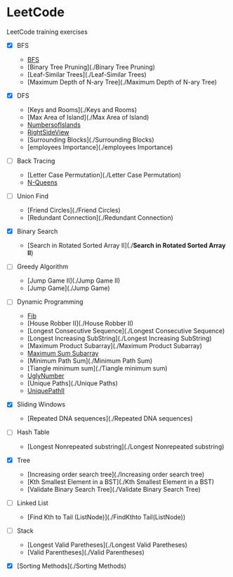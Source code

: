 # LeetCode
LeetCode training exercises
- [x] BFS 
  * [BFS](./BFS)
  * [Binary Tree Pruning](./Binary Tree Pruning)
  * [Leaf-Similar Trees](./Leaf-Similar Trees)
  * [Maximum Depth of N-ary Tree](./Maximum Depth of N-ary Tree)
- [x] DFS 
  * [Keys and Rooms](./Keys and Rooms)
  * [Max Area of Island](./Max Area of Island)
  * [NumbersofIslands](./NumbersofIslands)
  * [RightSideView](./RightSideView)
  * [Surrounding Blocks](./Surrounding Blocks)
  * [employees Importance](./employees Importance)
- [ ] Back Tracing
  * [Letter Case Permutation](./Letter Case Permutation)
  * [N-Queens](./N-Queens)
- [ ] Union Find 
  * [Friend Circles](./Friend Circles)
  * [Redundant Connection](./Redundant Connection)
- [x] Binary Search 
  * [Search in Rotated Sorted Array II](./**Search in Rotated Sorted Array II**)
- [ ] Greedy Algorithm 
  * [Jump Game II](./Jump Game II)
  * [Jump Game](./Jump Game)
- [ ] Dynamic Programming 
  * [Fib](./Fib)
  * [House Robber II](./House Robber II)
  * [Longest Consecutive Sequence](./Longest Consecutive Sequence)
  * [Longest Increasing SubString](./Longest Increasing SubString)
  * [Maximum Product Subarray](./Maximum Product Subarray)
  * [Maximum Sum Subarray](./最大子序列和)
  * [Minimum Path Sum](./Minimum Path Sum)
  * [Tiangle minimum sum](./Tiangle minimum sum)
  * [UglyNumber](./UglyNumber)
  * [Unique Paths](./Unique Paths)
  * [UniquePathII](./UniquePathII)
- [x] Sliding Windows 
  * [Repeated DNA sequences](./Repeated DNA sequences)
- [ ] Hash Table 
  * [Longest Nonrepeated substring](./Longest Nonrepeated substring)
- [x] Tree
  * [Increasing order search tree](./Increasing order search tree)
  * [Kth Smallest Element in a BST](./Kth Smallest Element in a BST)
  * [Validate Binary Search Tree](./Validate Binary Search Tree)
- [ ] Linked List
  * [Find  Kth to Tail (ListNode)](./FindKthto Tail(ListNode))
- [ ] Stack
  * [Longest Valid Paretheses](./Longest Valid Paretheses)
  * [Valid Parentheses](./Valid Parentheses)
- [x] [Sorting Methods](./Sorting Methods)

